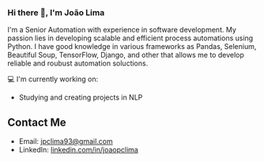 ### Hi there 👋, I'm João Lima

I'm a Senior Automation with experience in software development. My passion lies in developing scalable and efficient process automations using Python. I have good knowledge in various frameworks as Pandas, Selenium, Beautiful Soup, TensorFlow, Django, and other that allows me to develop reliable and roubust automation soluctions.

💻 I'm currently working on:
* Studying and creating projects in NLP

## Contact Me

- Email: jpclima93@gmail.com
- LinkedIn: [linkedin.com/in/joaopclima](https://www.linkedin.com/in/joaopclima/)
